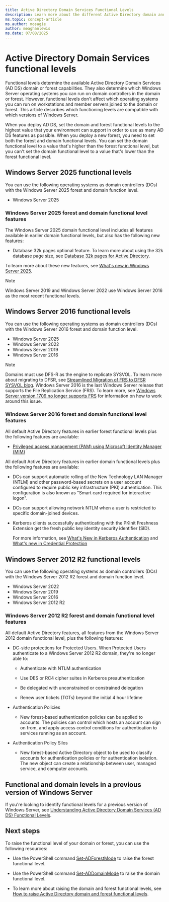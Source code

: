 ```yaml
---
title: Active Directory Domain Services Functional Levels
description: Learn more about the different Active Directory domain and forest functional levels in Windows Server.
ms.topic: concept-article
ms.author: mosagie
author: meaghanlewis
ms.date: 07/08/2025
---
```

# Active Directory Domain Services functional levels

Functional levels determine the available Active Directory Domain Services (AD DS) domain or forest capabilities. They also determine which Windows Server operating systems you can run on domain controllers in the domain or forest. However, functional levels don't affect which operating systems you can run on workstations and member servers joined to the domain or forest. This article describes which functioning levels are compatible with which versions of Windows Server.

When you deploy AD DS, set the domain and forest functional levels to the highest value that your environment can support in order to use as many AD DS features as possible. When you deploy a new forest, you need to set both the forest and domain functional levels. You can set the domain functional level to a value that's higher than the forest functional level, but you can't set the domain functional level to a value that's lower than the forest functional level.

## Windows Server 2025 functional levels

You can use the following operating systems as domain controllers (DCs) with the Windows Server 2025 forest and domain function level.

- Windows Server 2025

### Windows Server 2025 forest and domain functional level features

The Windows Server 2025 domain functional level includes all features available in earlier domain functional levels, but also has the following new features:

- Database 32k pages optional feature. To learn more about using the 32k database page size, see [Database 32k pages for Active Directory](/windows-server/identity/ad-ds/32k-pages-optional-feature).

To learn more about these new features, see [What's new in Windows Server 2025](../../get-started/whats-new-windows-server-2025.md).

> [!NOTE]
> Windows Server 2019 and Windows Server 2022 use Windows Server 2016 as the most recent functional levels.

## Windows Server 2016 functional levels

You can use the following operating systems as domain controllers (DCs) with the Windows Server 2016 forest and domain function level.

- Windows Server 2025
- Windows Server 2022
- Windows Server 2019
- Windows Server 2016

> [!NOTE]
> Domains must use DFS-R as the engine to replicate SYSVOL. To learn more about migrating to DFSR, see [Streamlined Migration of FRS to DFSR SYSVOL blog](https://techcommunity.microsoft.com/t5/storage-at-microsoft/streamlined-migration-of-frs-to-dfsr-sysvol/ba-p/425405). Windows Server 2016 is the last Windows Server release that supports the File Replication Service (FRS). To learn more, see [Windows Server version 1709 no longer supports FRS](/troubleshoot/windows-server/networking/windows-server-version-1709-no-longer-supports-frs) for information on how to work around this issue.

### Windows Server 2016 forest and domain functional level features

All default Active Directory features in earlier forest functional levels plus the following features are available:

- [Privileged access management (PAM) using Microsoft Identity Manager (MIM)](../whats-new-active-directory-domain-services.md#privileged-access-management)

All default Active Directory features in earlier domain functional levels plus the following features are available:

- DCs can support automatic rolling of the New Technology LAN Manager (NTLM) and other password-based secrets on a user account configured to require public key infrastructure (PKI) authentication. This configuration is also known as "Smart card required for interactive logon".
- DCs can support allowing network NTLM when a user is restricted to specific domain-joined devices.
- Kerberos clients successfully authenticating with the PKInit Freshness Extension get the fresh public key identity security identifier (SID).

    For more information, see [What's New in Kerberos Authentication](../../get-started/whats-new-in-windows-server-2016.md#kerberos-authentication) and [What's new in Credential Protection](../../security/credentials-protection-and-management/whats-new-in-credential-protection.md)

## Windows Server 2012 R2 functional levels

You can use the following operating systems as domain controllers (DCs) with the Windows Server 2012 R2 forest and domain function level.

- Windows Server 2022
- Windows Server 2019
- Windows Server 2016
- Windows Server 2012 R2

### Windows Server 2012 R2 forest and domain functional level features

All default Active Directory features, all features from the Windows Server 2012 domain functional level, plus the following features:

- DC-side protections for Protected Users. When Protected Users authenticate to a Windows Server 2012 R2 domain, they're no longer able to:

  - Authenticate with NTLM authentication

  - Use DES or RC4 cipher suites in Kerberos preauthentication

  - Be delegated with unconstrained or constrained delegation

  - Renew user tickets (TGTs) beyond the initial 4 hour lifetime

- Authentication Policies

  - New forest-based authentication policies can be applied to accounts. The policies can control which hosts an account can sign on from, and apply access control conditions for authentication to services running as an account.

- Authentication Policy Silos

  - New forest-based Active Directory object to be used to classify accounts for authentication policies or for authentication isolation. The new object can create a relationship between user, managed service, and computer accounts.

## Functional and domain levels in a previous version of Windows Server

If you're looking to identify functional levels for a previous version of Windows Server, see [Understanding Active Directory Domain Services (AD DS) Functional Levels](/previous-versions/windows/it-pro/windows-server-2008-R2-and-2008/cc754918(v=ws.10)).

## Next steps

To raise the functional level of your domain or forest, you can use the following resources:

- Use the PowerShell command [Set-ADForestMode](/powershell/module/activedirectory/set-adforestmode) to raise the forest functional level.

- Use the PowerShell command [Set-ADDomainMode](/powershell/module/activedirectory/set-addomainmode) to raise the domain functional level.

- To learn more about raising the domain and forest functional levels, see [How to raise Active Directory domain and forest functional levels](/troubleshoot/windows-server/active-directory/raise-active-directory-domain-forest-functional-levels).
